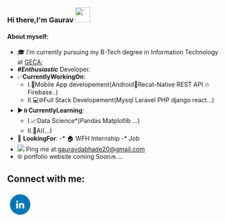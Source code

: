 ### Hi there,I'm Gaurav <img src="https://raw.githubusercontent.com/TheDudeThatCode/TheDudeThatCode/master/Assets/Hi.gif" width=35 height=35>
#### About myself: 
- 🎓 I’m currently pursuing my B-Tech degree in Information Technology at [GECA](http://geca.ac.in/);
-  ***#Enthusiastic*** Developer. 
- ✅**CurrentlyWorkingOn**: 
  - I.📱Mobile App developement(Android💙Recat-Native REST API 🔥Firebase..) 
  - II.💻🌐Full Stack Developement(Mysql Laravel PHP django react...) 
- ▶️⏸️**CurrentlyLearning**: 
  - I.📈Data Science*(Pandas Matplotlib ...) 
  - II.🤖AI(...) 
- 🔎 **LookingFor**: 
  -* 🏠 WFH Internship 
  -* Job 
- [<img src="https://img.icons8.com/color/48/000000/gmail.png" width="1.9%"/>](https://www.gmail.com/) Ping me at:gauravdabhade20@gmail.com 
- 🌐 portfolio website coming Soon🔜 ... 

## Connect with me:
<a title="Gaurav-Dabhde" href="https://linkedin.com/in/gaurav-dabhade"><img src="https://github.com/aritraroy/social-icons/blob/master/linkedin-icon.png?raw=true" width="60"></a> 
